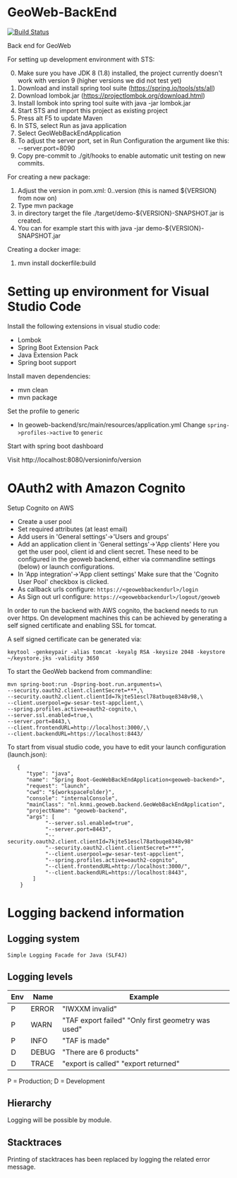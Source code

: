 GeoWeb-BackEnd
======

[![Build Status](https://api.travis-ci.org/KNMI/GeoWeb-BackEnd.svg?branch=master)](https://travis-ci.org/KNMI/GeoWeb-BackEnd)

Back end for GeoWeb

For setting up development environment with STS:

0) Make sure you have JDK 8 (1.8) installed, the project currently doesn't work with version 9 (higher versions we did not test yet)
1) Download and install spring tool suite (https://spring.io/tools/sts/all)
2) Download lombok.jar (https://projectlombok.org/download.html)
3) Install lombok into spring tool suite with java -jar lombok.jar
3) Start STS and import this project as existing project
4) Press alt F5 to update Maven
5) In STS, select Run as java application
6) Select GeoWebBackEndApplication
7) To adjust the server port, set in Run Configuration the argument like this: --server.port=8090
8) Copy pre-commit to ./git/hooks to enable automatic unit testing on new commits.

For creating a new package:

1) Adjust the version in pom.xml: 0.<sprint number>.version (this is named ${VERSION} from now on)
2) Type mvn package
3) in directory target the file ./target/demo-${VERSION}-SNAPSHOT.jar is created.
4) You can for example start this with java -jar demo-${VERSION}-SNAPSHOT.jar

Creating a docker image:

1) mvn install dockerfile:build

# Setting up environment for Visual Studio Code

Install the following extensions in visual studio code:
* Lombok
* Spring Boot Extension Pack
* Java Extension Pack
* Spring boot support

Install maven dependencies:
* mvn clean
* mvn package

Set the profile to generic

* In geoweb-backend/src/main/resources/application.yml Change `spring->profiles->active` to `generic`

Start with spring boot dashboard

Visit http://localhost:8080/versioninfo/version


# OAuth2 with Amazon Cognito

Setup Cognito on AWS

* Create a user pool
* Set required attributes (at least email)
* Add users in 'General settings'->'Users and groups'
* Add an application client in 'General settings'->'App clients' Here you get the user pool, client id and client secret. These need to be configured in the geoweb backend, either via commandline settings (below) or launch configurations.
* In 'App integration'->'App client settings' Make sure that the 'Cognito User Pool' checkbox is clicked. 
* As callback urls configure:  `https://<geowebbackendurl>/login`
* As Sign out url configure: `https://<geowebbackendurl>/logout/geoweb`


In order to run the backend with AWS cognito, the backend needs to run over https. On development machines this can be achieved by generating a self signed certificate and enabling SSL for tomcat.

A self signed certificate can be generated via:
```
keytool -genkeypair -alias tomcat -keyalg RSA -keysize 2048 -keystore ~/keystore.jks -validity 3650
```

To start the GeoWeb backend from commandline:

```
mvn spring-boot:run -Dspring-boot.run.arguments=\
--security.oauth2.client.clientSecret=***,\
--security.oauth2.client.clientId=7kjte51escl78atbuqe8348v98,\
--client.userpool=gw-sesar-test-appclient,\
--spring.profiles.active=oauth2-cognito,\
--server.ssl.enabled=true,\
--server.port=8443,\
--client.frontendURL=http://localhost:3000/,\
--client.backendURL=https://localhost:8443/
```


To start from visual studio code, you have to edit your launch configuration (launch.json):

```
   {
      "type": "java",
      "name": "Spring Boot-GeoWebBackEndApplication<geoweb-backend>",
      "request": "launch",
      "cwd": "${workspaceFolder}",
      "console": "internalConsole",
      "mainClass": "nl.knmi.geoweb.backend.GeoWebBackEndApplication",
      "projectName": "geoweb-backend",
      "args": [
            "--server.ssl.enabled=true",
            "--server.port=8443",
            "--security.oauth2.client.clientId=7kjte51escl78atbuqe8348v98"
            "--security.oauth2.client.clientSecret=***",
            "--client.userpool=gw-sesar-test-appclient",
            "--spring.profiles.active=oauth2-cognito",
            "--client.frontendURL=http://localhost:3000/",
            "--client.backendURL=https://localhost:8443",
        ]
    }
```


# Logging backend information

## Logging system

    Simple Logging Facade for Java (SLF4J)

## Logging levels

| Env  | Name | Example |
|---|---|---|
| P  |ERROR   | "IWXXM invalid" |
| P  |WARN   | "TAF export failed" "Only first geometry was used" |
| P  |INFO   | "TAF is made" |
| D  |DEBUG   | "There are 6 products"  |
| D  |TRACE  | "export is called" "export returned"  |

P = Production; D = Development

## Hierarchy

Logging will be possible by module.

## Stacktraces

Printing of stacktraces has been replaced by logging the related error message.
